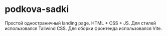 # podkova-sadki

Простой одностраничный landing page. HTML + CSS + JS.
Для стилей использовался Tailwind CSS.
Для сборки фронтенда использовался Vite.
